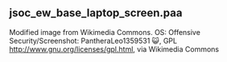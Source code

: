 ## jsoc_ew_base_laptop_screen.paa
Modified image from Wikimedia Commons.
OS: Offensive Security/Screenshot: PantheraLeo1359531 😺, GPL <http://www.gnu.org/licenses/gpl.html>, via Wikimedia Commons
